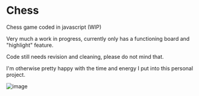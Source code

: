 # Chess
Chess game coded in javascript (WIP)

Very much a work in progress, currently only has a functioning board and "highlight" feature.

Code still needs revision and cleaning, please do not mind that.

I'm otherwise pretty happy with the time and energy I put into this personal project.

![image](https://github.com/SpookyCthulhu/Chess/assets/161183828/8812f12b-26c6-493c-a2ad-adb0b62cab51)
